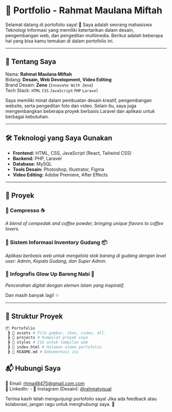 # 📌 Portfolio - Rahmat Maulana Miftah

Selamat datang di portofolio saya! 🚀 Saya adalah seorang mahasiswa Teknologi Informasi yang memiliki ketertarikan dalam desain, pengembangan web, dan pengeditan multimedia. Berikut adalah beberapa hal yang bisa kamu temukan di dalam portofolio ini.

---

## 🎨 Tentang Saya
Nama: **Rahmat Maulana Miftah**  
Bidang: **Desain, Web Development, Video Editing**  
Brand Desain: **Zeno** (`Innovate With Zeno`)  
Tech Stack: `HTML` `CSS` `JavaScript` `PHP` `Laravel`  

Saya memiliki minat dalam pembuatan desain kreatif, pengembangan website, serta pengeditan foto dan video. Selain itu, saya juga mengembangkan beberapa proyek berbasis Laravel dan aplikasi untuk berbagai kebutuhan.

---

## 🛠️ Teknologi yang Saya Gunakan
- **Frontend:** HTML, CSS, JavaScript (React, Tailwind CSS)
- **Backend:** PHP, Laravel
- **Database:** MySQL
- **Tools Desain:** Photoshop, Illustrator, Figma
- **Video Editing:** Adobe Premiere, After Effects

---

## 💼 Proyek 
### 🔹 Cempresso ☕
_A blend of cempedak and coffee powder, bringing unique flavors to coffee lovers._

### 🔹 Sistem Informasi Inventory Gudang 📦
_Aplikasi berbasis web untuk mengelola stok barang di gudang dengan level user: Admin, Kepala Gudang, dan Super Admin._

### 🔹 Infografis Glow Up Bareng Nabi 🌟
_Pencerahan digital dengan elemen Islam yang inspiratif._

Dan masih banyak lagi! ✨

---

## 📂 Struktur Proyek
```bash
📦 Portofolio
 ┣ 📂 assets # File gambar, ikon, video, dll.
 ┣ 📂 projects # Kumpulan proyek saya
 ┣ 📂 styles # CSS untuk tampilan web
 ┣ 📜 index.html # Halaman utama portofolio
 ┣ 📜 README.md # Dokumentasi ini
```

## 📬 Hubungi Saya
📧 Email: rhma48475@gmail.com.com  
🔗 LinkedIn: -
🎨 Instagram (Desain): [@rahmatvisual](https://instagram.com/rahmatvisual)  

Terima kasih telah mengunjungi portofolio saya! Jika ada feedback atau kolaborasi, jangan ragu untuk menghubungi saya. 🚀
